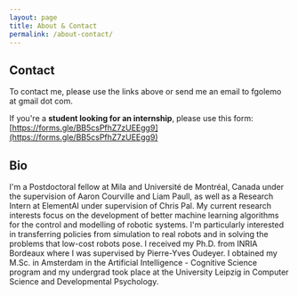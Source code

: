 ```yaml
---
layout: page
title: About & Contact
permalink: /about-contact/
---
```


## Contact

To contact me, please use the links above or send me an email to fgolemo at gmail dot com.

If you're a **student looking for an internship**, please use this form: [https://forms.gle/BB5csPfhZ7zUEEgg9](https://forms.gle/BB5csPfhZ7zUEEgg9)

<!--If you're looking for my [**CV**, that's available here]().-->

## Bio

I'm  a Postdoctoral fellow at Mila and Université de Montréal,
Canada under the supervision of Aaron Courville and Liam Paull, as
well as a Research Intern at ElementAI under supervision of Chris Pal.
My current research interests focus on the development of better
machine learning algorithms for the control and modelling of robotic
systems. I'm particularly interested in transferring policies from
simulation to real robots and in solving the problems that low-cost
robots pose. I received my Ph.D. from INRIA Bordeaux where I
was supervised by Pierre-Yves Oudeyer. I obtained my M.Sc. in
Amsterdam in the Artificial Intelligence - Cognitive Science program
and my undergrad took place at the University Leipzig in Computer
Science and Developmental Psychology.


